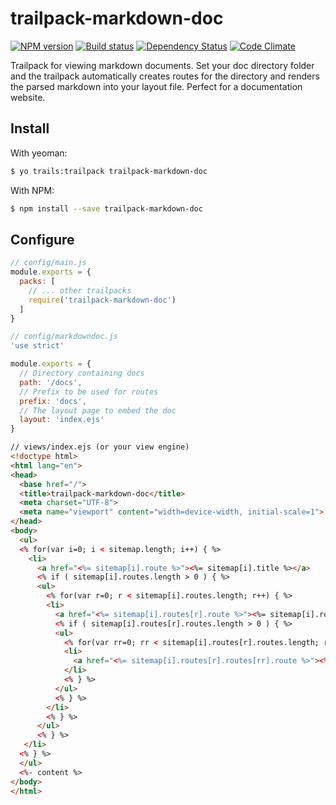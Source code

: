 # trailpack-markdown-doc

[![NPM version][npm-image]][npm-url]
[![Build status][ci-image]][ci-url]
[![Dependency Status][daviddm-image]][daviddm-url]
[![Code Climate][codeclimate-image]][codeclimate-url]

Trailpack for viewing markdown documents.
Set your doc directory folder and the trailpack automatically creates routes for the directory
and renders the parsed markdown into your layout file. Perfect for a documentation website.

## Install

With yeoman: 
```sh
$ yo trails:trailpack trailpack-markdown-doc
```

With NPM:
```sh
$ npm install --save trailpack-markdown-doc
```

## Configure

```js
// config/main.js
module.exports = {
  packs: [
    // ... other trailpacks
    require('trailpack-markdown-doc')
  ]
}
```

```js
// config/markdowndoc.js
'use strict'

module.exports = {
  // Directory containing docs
  path: '/docs',
  // Prefix to be used for routes
  prefix: 'docs',
  // The layout page to embed the doc
  layout: 'index.ejs'
}
```

```html
// views/index.ejs (or your view engine)
<!doctype html>
<html lang="en">
<head>
  <base href="/">
  <title>trailpack-markdown-doc</title>
  <meta charset="UTF-8">
  <meta name="viewport" content="width=device-width, initial-scale=1">
</head>
<body>
  <ul>
  <% for(var i=0; i < sitemap.length; i++) { %>
    <li>
      <a href="<%= sitemap[i].route %>"><%= sitemap[i].title %></a>
      <% if ( sitemap[i].routes.length > 0 ) { %>
      <ul>
        <% for(var r=0; r < sitemap[i].routes.length; r++) { %>
        <li>
          <a href="<%= sitemap[i].routes[r].route %>"><%= sitemap[i].routes[r].title %></a>
          <% if ( sitemap[i].routes[r].routes.length > 0 ) { %>
          <ul>
            <% for(var rr=0; rr < sitemap[i].routes[r].routes.length; rr++) { %>
            <li>
              <a href="<%= sitemap[i].routes[r].routes[rr].route %>"><%= sitemap[i].routes[r].routes[rr].title %></a>
            </li>
            <% } %>
          </ul>
          <% } %>
        </li>
        <% } %>
      </ul>
      <% } %>
   </li>
  <% } %>
  </ul>
  <%- content %>
</body>
</html>
```

[npm-image]: https://img.shields.io/npm/v/trailpack-markdown-doc.svg?style=flat-square
[npm-url]: https://npmjs.org/package/trailpack-markdown-doc
[ci-image]: https://img.shields.io/travis/scott-wyatt/trailpack-markdown-doc/master.svg?style=flat-square
[ci-url]: https://travis-ci.org/scott-wyatt/trailpack-markdown-doc
[daviddm-image]: http://img.shields.io/david/scott-wyatt/trailpack-markdown-doc.svg?style=flat-square
[daviddm-url]: https://david-dm.org/scott-wyatt/trailpack-markdown-doc
[codeclimate-image]: https://img.shields.io/codeclimate/github/scott-wyatt/trailpack-markdown-doc.svg?style=flat-square
[codeclimate-url]: https://codeclimate.com/github/scott-wyatt/trailpack-markdown-doc

